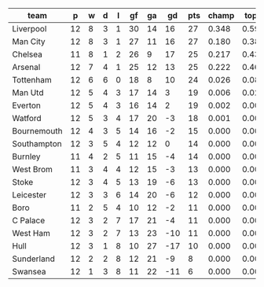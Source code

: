 |    team     | p  | w | d | l | gf | ga | gd  | pts | champ | top2  | top3  | top4  |  5-7  | bot4  | bot3  | bot2  |
|-------------|----|---|---|---|----|----|-----|-----|-------|-------|-------|-------|-------|-------|-------|-------|
| Liverpool   | 12 | 8 | 3 | 1 | 30 | 14 |  16 |  27 | 0.348 | 0.599 | 0.786 | 0.906 | 0.088 | 0.000 | 0.000 | 0.000|
| Man City    | 12 | 8 | 3 | 1 | 27 | 11 |  16 |  27 | 0.180 | 0.380 | 0.590 | 0.792 | 0.187 | 0.000 | 0.000 | 0.000|
| Chelsea     | 11 | 8 | 1 | 2 | 26 |  9 |  17 |  25 | 0.217 | 0.438 | 0.658 | 0.824 | 0.157 | 0.000 | 0.000 | 0.000|
| Arsenal     | 12 | 7 | 4 | 1 | 25 | 12 |  13 |  25 | 0.222 | 0.465 | 0.673 | 0.837 | 0.150 | 0.000 | 0.000 | 0.000|
| Tottenham   | 12 | 6 | 6 | 0 | 18 |  8 |  10 |  24 | 0.026 | 0.085 | 0.191 | 0.358 | 0.485 | 0.002 | 0.001 | 0.000|
| Man Utd     | 12 | 5 | 4 | 3 | 17 | 14 |   3 |  19 | 0.006 | 0.022 | 0.058 | 0.138 | 0.457 | 0.018 | 0.009 | 0.004|
| Everton     | 12 | 5 | 4 | 3 | 16 | 14 |   2 |  19 | 0.002 | 0.005 | 0.017 | 0.050 | 0.310 | 0.051 | 0.030 | 0.014|
| Watford     | 12 | 5 | 3 | 4 | 17 | 20 |  -3 |  18 | 0.001 | 0.003 | 0.010 | 0.030 | 0.238 | 0.087 | 0.052 | 0.028|
| Bournemouth | 12 | 4 | 3 | 5 | 14 | 16 |  -2 |  15 | 0.000 | 0.001 | 0.004 | 0.011 | 0.123 | 0.184 | 0.125 | 0.073|
| Southampton | 12 | 3 | 5 | 4 | 12 | 12 |   0 |  14 | 0.000 | 0.000 | 0.001 | 0.008 | 0.117 | 0.200 | 0.138 | 0.082|
| Burnley     | 11 | 4 | 2 | 5 | 11 | 15 |  -4 |  14 | 0.000 | 0.001 | 0.003 | 0.009 | 0.117 | 0.205 | 0.143 | 0.083|
| West Brom   | 11 | 3 | 4 | 4 | 12 | 15 |  -3 |  13 | 0.000 | 0.001 | 0.003 | 0.011 | 0.123 | 0.202 | 0.138 | 0.084|
| Stoke       | 12 | 3 | 4 | 5 | 13 | 19 |  -6 |  13 | 0.000 | 0.000 | 0.001 | 0.004 | 0.075 | 0.286 | 0.206 | 0.126|
| Leicester   | 12 | 3 | 3 | 6 | 14 | 20 |  -6 |  12 | 0.000 | 0.000 | 0.001 | 0.004 | 0.088 | 0.276 | 0.203 | 0.128|
| Boro        | 11 | 2 | 5 | 4 | 10 | 12 |  -2 |  11 | 0.000 | 0.000 | 0.002 | 0.009 | 0.109 | 0.214 | 0.150 | 0.093|
| C Palace    | 12 | 3 | 2 | 7 | 17 | 21 |  -4 |  11 | 0.000 | 0.000 | 0.001 | 0.004 | 0.064 | 0.319 | 0.238 | 0.155|
| West Ham    | 12 | 3 | 2 | 7 | 13 | 23 | -10 |  11 | 0.000 | 0.000 | 0.001 | 0.002 | 0.041 | 0.393 | 0.300 | 0.205|
| Hull        | 12 | 3 | 1 | 8 | 10 | 27 | -17 |  10 | 0.000 | 0.000 | 0.000 | 0.001 | 0.027 | 0.484 | 0.386 | 0.275|
| Sunderland  | 12 | 2 | 2 | 8 | 12 | 21 |  -9 |   8 | 0.000 | 0.000 | 0.000 | 0.001 | 0.013 | 0.605 | 0.505 | 0.383|
| Swansea     | 12 | 1 | 3 | 8 | 11 | 22 | -11 |   6 | 0.000 | 0.000 | 0.000 | 0.001 | 0.032 | 0.474 | 0.376 | 0.269|

